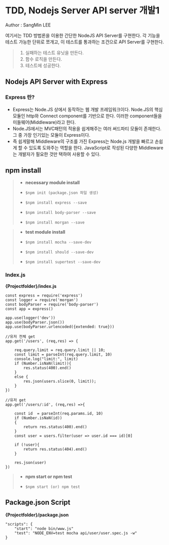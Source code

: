 TDD, Nodejs Server API server 개발1
==================================
Author : SangMin LEE

여기서는 TDD 방법론을 이용한 간단한 NodeJS API Server를 구현한다. 
각 기능을 테스트 가능한 단위로 쪼개고, 이 테스트를 통과하는 조건으로 API Server를 구현한다.

> 1. 실패하는 테스트 유닛을 만든다.
> 2. 함수 로직을 만든다.
> 3. 테스트에 성공한다.


Nodejs API Server with Express
------------------------------

### Express 란? ###
* Express는 Node.JS 상에서 동작하는 웹 개발 프레임워크이다. Node.JS의 핵심 모듈인 http와 Connect component를 기반으로 한다. 이러한 component들을 미들웨어(Middleware)라고 한다. 
* Node.JS에서는 MVC패턴의 적용을 쉽게해주는 여러 써드파티 모듈이 존재한다.그 중 가장 인기있는 모듈이 Express이다.
* 즉 쉽게말해 Middleware의 구조를 가진 Express는 Node.js 개발을 빠르고 손쉽게 할 수 있도록 도와주는 역할을 한다. JavaScript로 작성된 다양한 Middleware는 개발자가 필요한 것만 택하여 사용할 수 있다. 


## npm install ##
>
> - **necessary module install**
> -     $npm init (package.json 파일 생성) 
> -     $npm install express --save
> -     $npm install body-parser --save
> -     $npm install morgan --save

> - **test module install** 
> -     $npm install mocha --save-dev
> -     $npm install should --save-dev
> -     $npm install supertest --save-dev

### Index.js ###

**{Projectfolder}/index.js**

    const express = require('express')
    const logger = require('morgan')
    const bodyParser = require('body-parser')
    const app = express()
    
    app.use(logger('dev'))
    app.use(bodyParser.json())
    app.use(bodyParser.urlencoded({extended: true}))

    //유저 전체 get
    app.get('/users', (req,res) => {

        req.query.limit = req.query.limit || 10;
        const limit = parseInt(req.query.limit, 10)
        console.log("limit:", limit)
        if (Number.isNaN(limit)){
            res.status(400).end()
        }
        else {
            res.json(users.slice(0, limit));
        }
    })

    //유저 get
    app.get('/users/:id', (req,res) =>{

        const id  = parseInt(req.params.id, 10)
        if (Number.isNaN(id))
        {
            return res.status(400).end()
        }
        const user = users.filter(user => user.id === id)[0]

        if (!user){
            return res.status(404).end()
        }
    
        res.json(user)
    })


> - **npm start or npm test**
> -     $npm start (or) npm test

## Package.json Script ##

**{Projectfolder}/package.json**   

    "scripts": {
        "start": "node bin/www.js"
        "test": "NODE_ENV=test mocha api/user/user.spec.js -w"
    }

